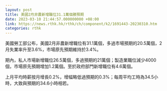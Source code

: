 ```yaml
---
layout: post
title: 美國2月非農新增職位31.1萬個勝預期
date: 2023-03-10 21:44:57.000000000 +08:00
link: https://news.rthk.hk/rthk/ch/component/k2/1691443-20230310.htm
categories: rthk
---
```


美國勞工部公布，美國2月非農新增職位有31.1萬個，多過市場預期的20.5萬個，2月失業率升至3.6%，市場原先預期維持於3.4%。

期內，私人市場新增職位26.5萬個，多過預期的21萬個；製造業職位減少4000個，市場原先預期增加1.2萬個。至於政府部門新增職位有4.6萬個。

上月平均時薪按月增長0.2%，增幅略低過預期的0.3%；每周平均工時為34.5小時，大致與預期的34.6小時相若。
